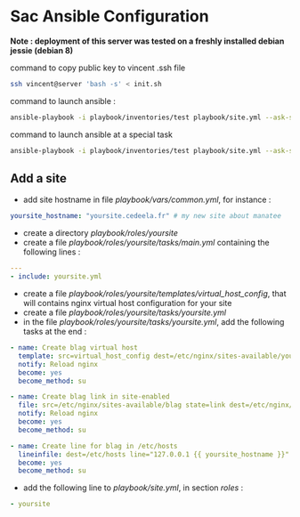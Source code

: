 # Sac Ansible Configuration

**Note : deployment of this server was tested on a freshly installed debian jessie (debian 8)**

command to copy public key to vincent .ssh file

```bash
ssh vincent@server 'bash -s' < init.sh
```

command to launch ansible : 

```bash
ansible-playbook -i playbook/inventories/test playbook/site.yml --ask-su-pass
```

command to launch ansible at a special task

```bash
ansible-playbook -i playbook/inventories/test playbook/site.yml --ask-su-pass --start-at-task="My Task Name"
```

## Add a site

* add site hostname in file *playbook/vars/common.yml*, for instance : 
```yaml
yoursite_hostname: "yoursite.cedeela.fr" # my new site about manatee
```
* create a directory *playbook/roles/yoursite*
* create a file *playbook/roles/yoursite/tasks/main.yml* containing the following lines :
```yaml
---
- include: yoursite.yml
```
* create a file *playbook/roles/yoursite/templates/virtual_host_config*, that will contains nginx virtual host configuration for your site 
* create a file *playbook/roles/yoursite/tasks/yoursite.yml*
* in the file *playbook/roles/yoursite/tasks/yoursite.yml*, add the following tasks at the end :
```yaml
- name: Create blag virtual host
  template: src=virtual_host_config dest=/etc/nginx/sites-available/yoursite
  notify: Reload nginx
  become: yes
  become_method: su

- name: Create blag link in site-enabled
  file: src=/etc/nginx/sites-available/blag state=link dest=/etc/nginx/sites-enabled/yoursite
  notify: Reload nginx
  become: yes
  become_method: su

- name: Create line for blag in /etc/hosts
  lineinfile: dest=/etc/hosts line="127.0.0.1 {{ yoursite_hostname }}" insertafter="^127"
  become: yes
  become_method: su
```
* add the following line to *playbook/site.yml*, in section *roles* :
```yaml
- yoursite
```
